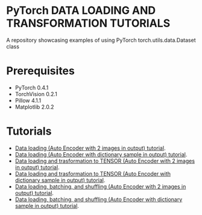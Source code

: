 # PyTorch DATA LOADING AND TRANSFORMATION TUTORIALS
A repository showcasing examples of using PyTorch torch.utils.data.Dataset class
# Prerequisites
- PyTorch 0.4.1
- TorchVision 0.2.1
- Pillow 4.1.1
- Matplotlib 2.0.2
# Tutorials
- [Data loading (Auto Encoder with 2 images in output) tutorial](https://github.com/gravivector/PyTorch-Examples/blob/master/data_loading/data_loader_0.py/).
- [Data loading (Auto Encoder with dictionary sample in output) tutorial](https://github.com/gravivector/PyTorch-Examples/blob/master/data_loading/data_loader_1.py/).
- [Data loading and trasformation to TENSOR (Auto Encoder with 2 images in output) tutorial](https://github.com/gravivector/PyTorch-Examples/blob/master/data_loading/data_loader_2.py/).
- [Data loading and trasformation to TENSOR (Auto Encoder with dictionary sample in output) tutorial](https://github.com/gravivector/PyTorch-Examples/blob/master/data_loading/data_loader_3.py/).
- [Data loading, batching, and shuffling (Auto Encoder with 2 images in output) tutorial](https://github.com/gravivector/PyTorch-Examples/blob/master/data_loading/data_loader_4.py/).
- [Data loading, batching, and shuffling (Auto Encoder with dictionary sample in output) tutorial](https://github.com/gravivector/PyTorch-Examples/blob/master/data_loading/data_loader_5.py/).
